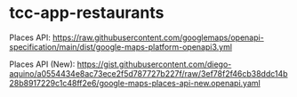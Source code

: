 # tcc-app-restaurants

Places API:
https://raw.githubusercontent.com/googlemaps/openapi-specification/main/dist/google-maps-platform-openapi3.yml

Places API (New):
https://gist.githubusercontent.com/diego-aquino/a0554434e8ac73ece2f5d787727b227f/raw/3ef78f2f46cb38ddc14b28b8917229c1c48ff2e6/google-maps-places-api-new.openapi.yaml
